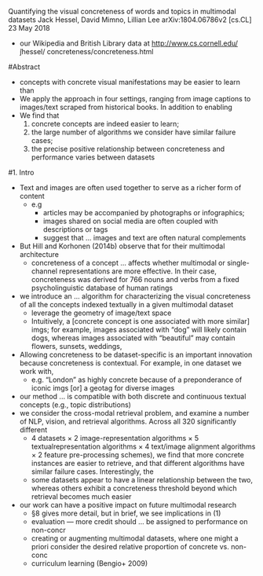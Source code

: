 Quantifying the visual concreteness of words and topics in multimodal datasets
Jack Hessel, David Mimno, Lillian Lee
arXiv:1804.06786v2 [cs.CL] 23 May 2018

* our Wikipedia and British Library data at
http://www.cs.cornell.edu/ ̃jhessel/ concreteness/concreteness.html

#Abstract

* concepts with concrete visual manifestations may be easier to learn than
* We apply the approach in four settings, ranging from image captions to
  images/text scraped from historical books. In addition to enabling
* We find that
  1. concrete concepts are indeed easier to learn;
  1. the large number of algorithms we consider have similar failure cases;
  1. the precise positive relationship between concreteness and performance
     varies between datasets

#1. Intro

* Text and images are often used together to serve as a richer form of content
  * e.g
    * articles may be accompanied by photographs or infographics;
    * images shared on social media are often coupled with descriptions or tags
    * suggest that ... images and text are often natural complements
* But Hill and Korhonen (2014b) observe that for their multimodal architecture
  * concreteness of a concept ... affects whether multimodal or single-channel
    representations are more effective. In their case, concreteness was derived
    for 766 nouns and verbs from a fixed psycholinguistic database of human
    ratings
* we introduce an ... algorithm for
  characterizing the visual concreteness of all the concepts indexed textually
  in a given multimodal dataset
  * leverage the geometry of image/text space
  * Intuitively, a [concrete concept is one associated with more similar] imgs;
    for example, images associated with “dog” will likely contain dogs, whereas
    images associated with “beautiful” may contain flowers, sunsets, weddings,
* Allowing concreteness to be dataset-specific is an important innovation
  because concreteness is contextual. For example, in one dataset we work with,
  * e.g. “London” as highly concrete because of a preponderance of iconic imgs
    [or] a geotag for diverse images
* our method ... is compatible with both discrete and continuous textual
  concepts (e.g., topic distributions)
* we consider the cross-modal retrieval problem, and examine a number of NLP,
  vision, and retrieval algorithms. Across all 320 significantly different
  * 4 datasets × 2 image-representation algorithms × 5 textualrepresentation
    algorithms × 4 text/image alignment algorithms × 2 feature pre-processing
    schemes), we find that more concrete instances are easier to retrieve, and
    that different algorithms have similar failure cases.  Interestingly, the
  * some datasets appear to have a linear relationship between the two, whereas
    others exhibit a concreteness threshold beyond which retrieval becomes much
    easier
* our work can have a positive impact on future multimodal research
  * §8 gives more detail, but in brief, we see implications in (1)
  * evaluation — more credit should ... be assigned to performance on non-concr
  * creating or augmenting multimodal datasets, where one might
    a priori consider the desired relative proportion of concrete vs.  non-conc
  * curriculum learning (Bengio+ 2009)

